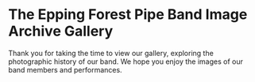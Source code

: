 # The Epping Forest Pipe Band Image Archive Gallery

Thank you for taking the time to view our gallery, exploring the photographic history of our band. We hope you enjoy the images of our band members and performances.

